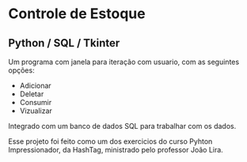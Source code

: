 # Controle de Estoque 
## Python / SQL / Tkinter

Um programa com janela para iteração com usuario, 
com as seguintes opções:
* Adicionar
* Deletar
* Consumir
* Vizualizar

Integrado com um banco de dados SQL para trabalhar com os dados.

Esse projeto foi feito como um dos exercicios do curso
Pyhton Impressionador, da HashTag, ministrado pelo professor João Lira.